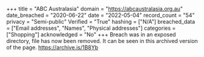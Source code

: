 +++
title = "ABC Australasia"
domain = "https://abcaustralasia.org.au"
date_breached = "2020-06-22"
date = "2022-05-04"
record_count = "54"
privacy = "Semi-public"
Verified = "True"
hashing = ["N/A"]
breached_data = ["Email addresses", "Names", "Physical addresses"]
categories = ["Shopping"]
acknowledged = "No"
+++
Breach was in an exposed directory, file has now been removed. It can be seen in this archived version of the page. https://archive.is/1B8Yb
